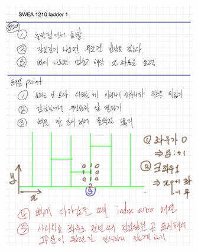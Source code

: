 ![80FB41D5-98A3-460A-A773-B78B3CF38670.jpeg](README_assets/8e7708f0fec02759382c3802497cf8c4440c420d.jpeg)


